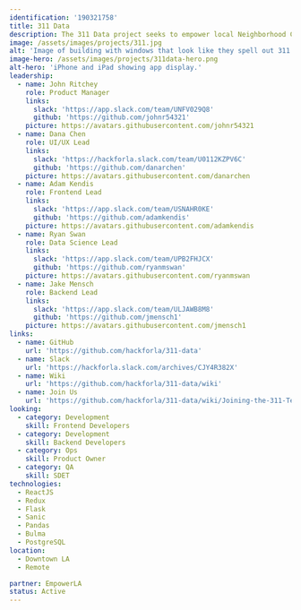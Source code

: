 ```yaml
---
identification: '190321758'
title: 311 Data
description: The 311 Data project seeks to empower local Neighborhood Councils to improve the ideation and analysis of their initiatives using the wealth of publicly available 311 data.
image: /assets/images/projects/311.jpg
alt: 'Image of building with windows that look like they spell out 311.'
image-hero: /assets/images/projects/311data-hero.png
alt-hero: 'iPhone and iPad showing app display.'
leadership:
  - name: John Ritchey
    role: Product Manager
    links:
      slack: 'https://app.slack.com/team/UNFV029Q8'
      github: 'https://github.com/johnr54321'
    picture: https://avatars.githubusercontent.com/johnr54321
  - name: Dana Chen
    role: UI/UX Lead
    links:
      slack: 'https://hackforla.slack.com/team/U0112KZPV6C'
      github: 'https://github.com/danarchen'
    picture: https://avatars.githubusercontent.com/danarchen
  - name: Adam Kendis
    role: Frontend Lead
    links:
      slack: 'https://app.slack.com/team/USNAHR0KE'
      github: 'https://github.com/adamkendis'
    picture: https://avatars.githubusercontent.com/adamkendis
  - name: Ryan Swan
    role: Data Science Lead
    links:
      slack: 'https://app.slack.com/team/UPB2FHJCX'
      github: 'https://github.com/ryanmswan'
    picture: https://avatars.githubusercontent.com/ryanmswan
  - name: Jake Mensch
    role: Backend Lead
    links:
      slack: 'https://app.slack.com/team/ULJAWB8M8'
      github: 'https://github.com/jmensch1'
    picture: https://avatars.githubusercontent.com/jmensch1
links:
  - name: GitHub
    url: 'https://github.com/hackforla/311-data'
  - name: Slack
    url: 'https://hackforla.slack.com/archives/CJY4R382X'
  - name: Wiki
    url: 'https://github.com/hackforla/311-data/wiki'
  - name: Join Us
    url: 'https://github.com/hackforla/311-data/wiki/Joining-the-311-Team'
looking:
  - category: Development
    skill: Frontend Developers
  - category: Development
    skill: Backend Developers
  - category: Ops
    skill: Product Owner
  - category: QA
    skill: SDET
technologies:
  - ReactJS
  - Redux
  - Flask
  - Sanic
  - Pandas
  - Bulma
  - PostgreSQL
location: 
  - Downtown LA
  - Remote

partner: EmpowerLA
status: Active
---
```


